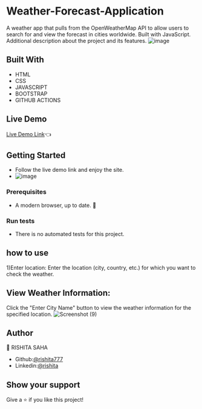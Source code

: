 # Weather-Forecast-Application
A weather app that pulls from the OpenWeatherMap API to allow users to search for and view the forecast in cities worldwide. Built with JavaScript.
Additional description about the project and its features.
![image](https://github.com/omkarchoudhary001/Weather-Forecast-Application/assets/109873576/a73f7947-76d2-41e1-870b-0963e1c4b2b8)

## Built With

- HTML 
- CSS
- JAVASCRIPT
- BOOTSTRAP
- GITHUB ACTIONS

## Live Demo

[Live Demo Link](https://omkarchoudhary001.github.io/Weather-Forecast-Application/):point_left:

## Getting Started
- Follow the live demo link and enjoy the site.
- ![image](https://github.com/omkarchoudhary001/Weather-Forecast-Application/assets/109873576/dfa41b88-bfe0-4079-aa28-0f3aee512181)

### Prerequisites

- A modern browser, up to date.  :muscle:

### Run tests

- There is no automated tests for this project.

## how to use 
1)Enter location:
Enter the location (city, country, etc.) for which you want to check the weather.

## View Weather Information:
Click the "Enter City Name" button to view the weather information for the specified location.
![Screenshot (9)](https://github.com/omkarchoudhary001/Weather-Forecast-Application/assets/109873576/f3d74273-f356-43cb-a1f7-525cc2843ac0)

## Author

👤 RISHITA SAHA
- Github:[@rishita777](https://github.com/rishita777) 
- Linkedin:[@rishita](https://www.linkedin.com/in/rishitasaha/) 

## Show your support

Give a ⭐️ if you like this project!

